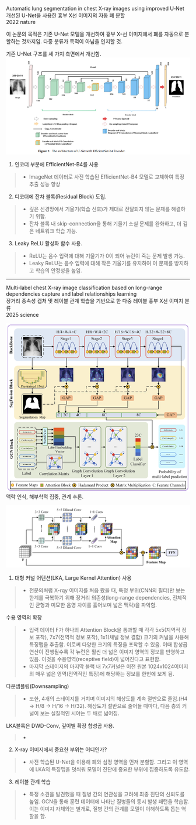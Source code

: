 Automatic lung segmentation in chest X‑ray images using improved U‑Net  
개선된 U-Net을 사용한 흉부 X선 이미지의 자동 폐 분할  
2022 nature

이 논문의 목적은 기존 U-Net 모델을 개선하여 흉부 X-선 이미지에서 폐를 자동으로 분할하는 것까지임. 다중 분류가 목적이 아님을 인지할 것.

기존 U-Net 구조를 세 가지 측면에서 개선함.
![아키텍처](assets/02.figure1.png)
1. 인코더 부분에 EfficientNet-B4를 사용
>- ImageNet 데이터로 사전 학습된 EfficientNet-B4 모델로 교체하여 특징 추출 성능 향상

2. 디코더에 잔차 블록(Residual Block) 도입.
>- 깊은 신경망에서 기울기(학습 신호)가 제대로 전달되지 않는 문제를 해결하기 위함.
>- 잔차 블록 내 skip-connection을 통해 기울기 소실 문제를 완화하고, 더 깊은 네트워크 학습 가능.

3. Leaky ReLU 활성화 함수 사용.
>- ReLU는 음수 입력에 대해 기울기가 0이 되어 뉴런이 죽는 문제 발생 가능.
>- Leaky ReLU는 음수 입력에 대해 작은 기울기를 유지하여 이 문제를 방지하고 학습의 안정성을 높임.


---

Multi-label chest X-ray image classification based on long-range dependencies capture and label relationships learning  
장거리 종속성 캡처 및 레이블 관계 학습을 기반으로 한 다중 레이블 흉부 X선 이미지 분류  
2025 science

![architecture](assets/02.figure2.png)
맥락 인식, 해부학적 집중, 관계 추론.

![Attention Block](assets/02.figure3.png)
1. 대형 커널 어텐션(LKA, Large Kernel Attention) 사용
>- 전문의처럼 X-rqy 이미지를 처음 봤을 때, 특정 부위(CNN의 필터)만 보는 한계를 극복하기 위해 장거리 의존성(long-range dependencies, 전체적인 균형과 미묘한 음영 차이를 훓어보며 넓은 맥락)을 파악함.

수용 영역의 확장
>- 입력 데이터 F가 하나의 Attention Block을 통과할 때 각각 5x5(지역적 정보 포착), 7x7(전역적 정보 포착), 1x1(채널 정보 결합) 크기의 커널을 사용해 특징맵을 추출함. 이로써 다양한 크기의 특징을 포착할 수 있음. 이때 합성곱연산이 진행될수록 각 뉴런은 훨씬 더 넓은 이미지 영역의 정보를 반영하고 있음. 이것을 수용영역(receptive field)이 넓어진다고 표현함.
>- 마지막 스테이지의 마지막 블럭 내 7x7커널은 이전 원본 1024x1024이미지의 매우 넓은 영역(전역적인 특징)에 해당하는 정보를 한번에 보게 됨.

다운샘플링(Downsampling)
>- 또한, 4개의 스테이지를 거치며 이미지의 해상도를 계속 절반으로 줄임.(H4 -> H/8 -> H/16 -> H/32). 해상도가 절반으로 줄어들 때마다, 다음 층의 커널이 보는 실질적인 시야는 두 배로 넓어짐.

LKA블록은 DWD-Conv, 깊이별 확장 합성곱 사용.
>- 



2. X-ray 이미지에서 중요한 부위는 어디인가?
>- 사전 학습된 U-Net을 이용해 폐와 심정 영역을 먼저 분할함. 그리고 이 영역에 LKA의 특징맵을 덧씌워 모델이 진단에 중요한 부위에 집중하도록 유도함.

3. 레이블 관계 학습
>- 특정 소견을 발견했을 때 질병 간의 연관성을 고려해 최종 진단의 신뢰도를 높임.
GCN을 통해 훈련 데이터에 나타난 질병들의 동시 발생 패턴을 학습함. 이는 이미지 자체와는 별개로, 질병 간의 관계를 모델이 이해하도록 돕는 역할을 함.